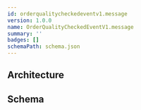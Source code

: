 ```yaml
---
id: orderqualitycheckedeventv1.message
version: 1.0.0
name: OrderQualityCheckedEventV1.message
summary: ''
badges: []
schemaPath: schema.json
---
```

## Architecture
<NodeGraph />


## Schema
<SchemaViewer file="schema.json" title="Message Schema" maxHeight="500" />
